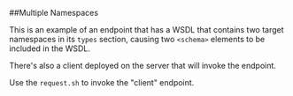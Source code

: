 ##Multiple Namespaces

This is an example of an endpoint that has a WSDL that contains two target
namespaces in its `types` section, causing two `<schema>` elements to be
included in the WSDL.

There's also a client deployed on the server that will invoke the endpoint.

Use the `request.sh` to invoke the "client" endpoint.

